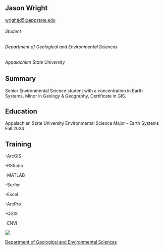 Jason Wright
------------

wrightjd5@appstate.edu

###### Student
###### Department of Geological and Environmental Sciences
###### Appalachian State University

Summary
---------

Senior Environmental Science student with a concentration in Earth Systems, Minor in Geology & Geography, Certificate in GIS. 


Education
----------
Appalachian State University
    Environmental Science Major - Earth Systems
    Fall 2024

Training
---------
-ArcGIS

-RStudio

-MATLAB

-Surfer

-Excel

-ArcPro

-QGIS

-ENVI

<img src="https://www.appstate.edu/~heckertab/images/appgeo.jpg"/>

[Department of Geological and Environmental Sciences](https://earth.appstate.edu/)


